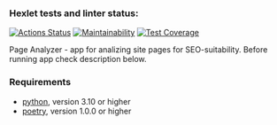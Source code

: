 ### Hexlet tests and linter status:
[![Actions Status](https://github.com/kvlas/python-project-83/actions/workflows/hexlet-check.yml/badge.svg)](https://github.com/kvlas/python-project-83/actions)
[![Maintainability](https://api.codeclimate.com/v1/badges/f33ce5c5d2ef423b9cdb/maintainability)](https://codeclimate.com/github/kvlas/python-project-83/maintainability)
[![Test Coverage](https://api.codeclimate.com/v1/badges/f33ce5c5d2ef423b9cdb/test_coverage)](https://codeclimate.com/github/kvlas/python-project-83/test_coverage)

Page Analyzer - app for analizing site pages for SEO-suitability. Before running app check description below.

### Requirements

- [python](https://www.python.org/), version 3.10 or higher
- [poetry](https://python-poetry.org/docs/#installation), version 1.0.0 or higher
